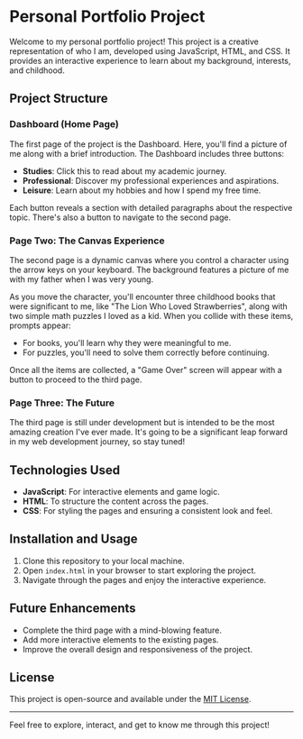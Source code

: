 # Personal Portfolio Project

Welcome to my personal portfolio project! This project is a creative representation of who I am, developed using JavaScript, HTML, and CSS. It provides an interactive experience to learn about my background, interests, and childhood.

## Project Structure

### Dashboard (Home Page)
The first page of the project is the Dashboard. Here, you'll find a picture of me along with a brief introduction. The Dashboard includes three buttons:
- **Studies**: Click this to read about my academic journey.
- **Professional**: Discover my professional experiences and aspirations.
- **Leisure**: Learn about my hobbies and how I spend my free time.

Each button reveals a section with detailed paragraphs about the respective topic. There's also a button to navigate to the second page.

### Page Two: The Canvas Experience
The second page is a dynamic canvas where you control a character using the arrow keys on your keyboard. The background features a picture of me with my father when I was very young. 

As you move the character, you'll encounter three childhood books that were significant to me, like "The Lion Who Loved Strawberries", along with two simple math puzzles I loved as a kid. When you collide with these items, prompts appear:
- For books, you'll learn why they were meaningful to me.
- For puzzles, you'll need to solve them correctly before continuing.

Once all the items are collected, a "Game Over" screen will appear with a button to proceed to the third page.

### Page Three: The Future
The third page is still under development but is intended to be the most amazing creation I've ever made. It's going to be a significant leap forward in my web development journey, so stay tuned!

## Technologies Used
- **JavaScript**: For interactive elements and game logic.
- **HTML**: To structure the content across the pages.
- **CSS**: For styling the pages and ensuring a consistent look and feel.

## Installation and Usage
1. Clone this repository to your local machine.
2. Open `index.html` in your browser to start exploring the project.
3. Navigate through the pages and enjoy the interactive experience.

## Future Enhancements
- Complete the third page with a mind-blowing feature.
- Add more interactive elements to the existing pages.
- Improve the overall design and responsiveness of the project.

## License
This project is open-source and available under the [MIT License](LICENSE).

---

Feel free to explore, interact, and get to know me through this project!
